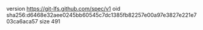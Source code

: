 version https://git-lfs.github.com/spec/v1
oid sha256:d6468e32aee0245bb60545c7dc1385fb82257e00a97e3827e221e703ca6aca57
size 491
